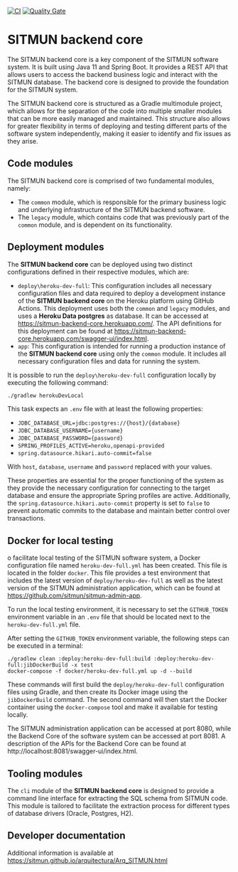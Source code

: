 [![CI](https://github.com/sitmun/sitmun-backend-core/actions/workflows/ci.yml/badge.svg)](https://github.com/sitmun/sitmun-backend-core/actions/workflows/ci.yml)
[![Quality Gate](https://sonarcloud.io/api/project_badges/measure?project=org.sitmun%3Asitmun-backend-core&metric=alert_status)](https://sonarcloud.io/dashboard?id=org.sitmun%3Asitmun-backend-core)

# SITMUN backend core

The SITMUN backend core is a key component of the SITMUN software system.
It is built using Java 11 and Spring Boot.
It provides a REST API that allows users to access the backend business logic and interact with the SITMUN database.
The backend core is designed to provide the foundation for the SITMUN system.

The SITMUN backend core is structured as a Gradle multimodule project,
which allows for the separation of the code into multiple smaller modules
that can be more easily managed and maintained.
This structure also allows for greater flexibility in terms of deploying and
testing different parts of the software system independently,
making it easier to identify and fix issues as they arise.

## Code modules

The SITMUN backend core is comprised of two fundamental modules, namely:

- The `common` module, which is responsible for the primary business logic and underlying infrastructure of the SITMUN
  backend software.
- The `legacy` module, which contains code that was previously part of the `common` module, and is dependent on its
  functionality.

## Deployment modules

The **SITMUN backend core** can be deployed using two distinct configurations defined in their respective modules, which
are:

- `deploy\heroku-dev-full`: This configuration includes all necessary configuration files and data required to deploy a
  development instance of the **SITMUN backend core** on the Heroku platform using GitHub Actions. This deployment uses
  both the `common` and `legacy` modules, and uses a **Heroku Data postgres** as database. It can be accessed
  at https://sitmun-backend-core.herokuapp.com/. The API definitions for this deployment can be found
  at https://sitmun-backend-core.herokuapp.com/swagger-ui/index.html.
- `app`: This configuration is intended for running a production instance of the **SITMUN backend core**  using only
  the `common` module. It includes all necessary configuration files and data for running the system.

It is possible to run the `deploy\heroku-dev-full` configuration locally by executing the following command:

```bash
./gradlew herokuDevLocal
```

This task expects an `.env` file with at least the following properties:

- `JDBC_DATABASE_URL=jdbc:postgres://{host}/{database}`
- `JDBC_DATABASE_USERNAME={username}`
- `JDBC_DATABASE_PASSWORD={password}`
- `SPRING_PROFILES_ACTIVE=heroku,openapi-provided`
- `spring.datasource.hikari.auto-commit=false`

With `host`, `database`, `username` and `password` replaced with your values.

These properties are essential for the proper functioning of the system as they provide the necessary configuration for
connecting to the target database and ensure the appropriate Spring profiles are active.
Additionally, the `spring.datasource.hikari.auto-commit` property is set to `false` to prevent automatic commits to the
database and maintain better control over transactions.

## Docker for local testing

o facilitate local testing of the SITMUN software system, a Docker configuration file named `heroku-dev-full.yml`
has been created.
This file is located in the folder `docker`.
This file provides a test environment that includes the latest version of `deploy/heroku-dev-full` as well as
the latest version of the SITMUN administration application,
which can be found at https://github.com/sitmun/sitmun-admin-app.

To run the local testing environment, it is necessary to set the `GITHUB_TOKEN` environment variable in an `.env` file
that should be located next to the `heroku-dev-full.yml` file.

After setting the `GITHUB_TOKEN` environment variable, the following steps can be executed in a terminal:

```shell
./gradlew clean :deploy:heroku-dev-full:build :deploy:heroku-dev-full:jibDockerBuild -x test
docker-compose -f docker/heroku-dev-full.yml up -d --build
```

These commands will first build the `deploy/heroku-dev-full` configuration files using Gradle, and then
create its Docker image using the `jibDockerBuild` command.
The second command will then start the Docker container using the `docker-compose` tool and make it available
for testing locally.

The SITMUN administration application can be accessed at port 8080, while the Backend Core of the software system can
be accessed at port 8081. A description of the APIs for the Backend Core can be found
at http://localhost:8081/swagger-ui/index.html.

## Tooling modules

The `cli` module of the **SITMUN backend core** is designed to provide a command line interface for extracting
the SQL schema from SITMUN code. This module is tailored to facilitate the extraction process for different
types of database drivers (Oracle, Postgres, H2).

## Developer documentation

Additional information is available at https://sitmun.github.io/arquitectura/Arq_SITMUN.html
